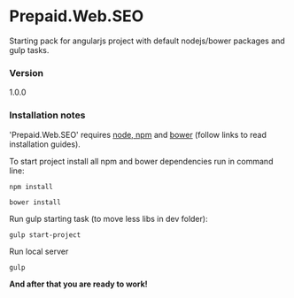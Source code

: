 # Prepaid.Web.SEO
Starting pack for angularjs project with default nodejs/bower packages and gulp tasks.

### Version
1.0.0

### Installation notes
'Prepaid.Web.SEO' requires [node, npm](https://nodejs.org/) and [bower](http://bower.io/) (follow links to read installation guides).

To start project install all npm and bower dependencies run in command line:

```
npm install
```
```
bower install
```

Run gulp starting task (to move less libs in dev folder):
```
gulp start-project
```

Run local server
```
gulp
```

**And after that you are ready to work!**